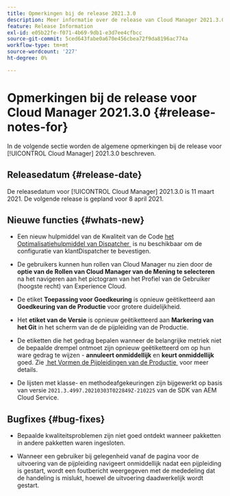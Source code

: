 ```yaml
---
title: Opmerkingen bij de release 2021.3.0
description: Meer informatie over de release van Cloud Manager 2021.3.0
feature: Release Information
exl-id: e05b22fe-f071-4b69-9db1-e3d7ee4cfbcc
source-git-commit: 5ced643fabe0a670e456cbea72f9da8196ac774a
workflow-type: tm+mt
source-wordcount: '227'
ht-degree: 0%

---
```


# Opmerkingen bij de release voor Cloud Manager 2021.3.0 {#release-notes-for}

In de volgende sectie worden de algemene opmerkingen bij de release voor [!UICONTROL Cloud Manager] 2021.3.0 beschreven.

## Releasedatum {#release-date}

De releasedatum voor [!UICONTROL Cloud Manager] 2021.3.0 is 11 maart 2021.
De volgende release is gepland voor 8 april 2021.

## Nieuwe functies {#whats-new}

* Een nieuw hulpmiddel van de Kwaliteit van de Code [&#x200B; het Optimalisatiehulpmiddel van Dispatcher &#x200B;](https://experienceleague.adobe.com/nl/docs/experience-manager-cloud-manager/content/using/custom-code-quality-rules#dispatcher-optimization-tool-rules) is nu beschikbaar om de configuratie van klantDispatcher te bevestigen.

* De gebruikers kunnen hun rollen van Cloud Manager nu zien door de **optie van de Rollen van Cloud Manager van de Mening te selecteren** na het navigeren aan het pictogram van het Profiel van de Gebruiker (hoogste recht) van Experience Cloud.

* De etiket **Toepassing voor Goedkeuring** is opnieuw geëtiketteerd aan **Goedkeuring van de Productie** voor grotere duidelijkheid.

* Het **etiket van de Versie** is opnieuw geëtiketteerd aan **Markering van het Git** in het scherm van de de pijpleiding van de Productie.

* De etiketten die het gedrag bepalen wanneer de belangrijke metriek niet de bepaalde drempel ontmoet zijn opnieuw geëtiketteerd om op hun ware gedrag te wijzen - **annuleert onmiddellijk** en **keurt onmiddellijk** goed. Zie [&#x200B; het Vormen de Pijpleidingen van de Productie &#x200B;](/help/using/production-pipelines.md) voor meer details.

* De lijsten met klasse- en methodeafgekeuringen zijn bijgewerkt op basis van versie `2021.3.4997.20210303T022849Z-210225` van de SDK van AEM Cloud Service.

## Bugfixes {#bug-fixes}

* Bepaalde kwaliteitsproblemen zijn niet goed ontdekt wanneer pakketten in andere pakketten waren ingesloten.

* Wanneer een gebruiker bij gelegenheid vanaf de pagina voor de uitvoering van de pijpleiding navigeert onmiddellijk nadat een pijpleiding is gestart, wordt een foutbericht weergegeven met de mededeling dat de handeling is mislukt, hoewel de uitvoering daadwerkelijk wordt gestart.

